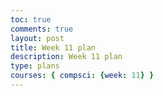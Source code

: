 ```yaml
---
toc: true 
comments: true 
layout: post 
title: Week 11 plan
description: Week 11 plan
type: plans
courses: { compsci: {week: 11} } 
---
```

